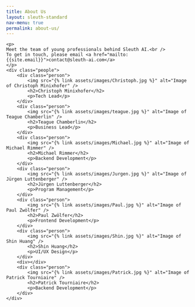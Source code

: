 ```yaml
---
title: About Us
layout: sleuth-standard
nav-menu: true
permalink: about-us/
---
```


<!-- Main -->
<div id="main" class="center about-us inner">

    <p>
    Meet the team of young professionals behind Sleuth AI.<br />
    To get in touch, please email <a href="mailto:{{site.email}}">contact@sleuth-ai.com</a>
    </p>
    <div class="people">
        <div class="person">
            <img src="{% link assets/images/Christoph.jpg %}" alt="Image of Christoph Minixhofer" />
            <h2>Christoph Minixhofer</h2>
            <p>Tech Lead</p>
        </div>
        <div class="person">
            <img src="{% link assets/images/teague.jpg %}" alt="Image of Teague Chamberlin" />
            <h2>Teague Chamberlin</h2>
            <p>Business Lead</p>
        </div>
        <div class="person">
            <img src="{% link assets/images/Michael.jpg %}" alt="Image of Michael Rimmer" />
            <h2>Michael Rimmer</h2>
            <p>Backend Development</p>
        </div>
        <div class="person">
            <img src="{% link assets/images/Jurgen.jpg %}" alt="Image of Jürgen Luttenberger" />
            <h2>Jürgen Luttenberger</h2>
            <p>Program Management</p>
        </div>
        <div class="person">
            <img src="{% link assets/images/Paul.jpg %}" alt="Image of Paul Zwölfer" />
            <h2>Paul Zwölfer</h2>
            <p>Frontend Development</p>
        </div>
        <div class="person">
            <img src="{% link assets/images/Shin.jpg %}" alt="Image of Shin Huang" />
            <h2>Shin Huang</h2>
            <p>UI/UX Design</p>
        </div>
        <div></div>
        <div class="person">
            <img src="{% link assets/images/Patrick.jpg %}" alt="Image of Patrick Tourniaire" />
            <h2>Patrick Tourniaire</h2>
            <p>Backend Development</p>
        </div>
	</div>

</div>
